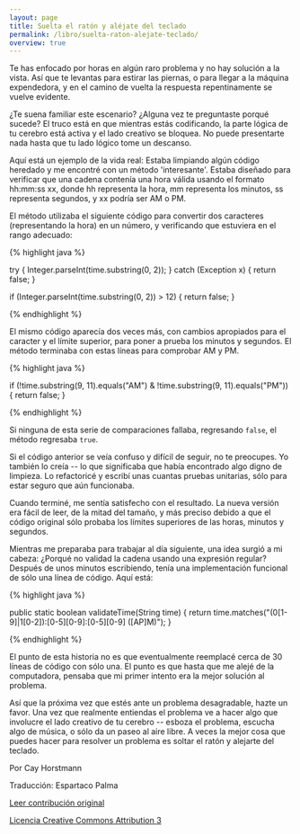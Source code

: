 ```yaml
---
layout: page
title: Suelta el ratón y aléjate del teclado
permalink: /libro/suelta-raton-alejate-teclado/
overview: true
---
```


Te has enfocado por horas en algún raro problema y no hay solución a la vista. Así que te levantas para estirar las piernas, o para llegar a la máquina expendedora, y en el camino de vuelta la respuesta repentinamente se vuelve evidente.

¿Te suena familiar este escenario? ¿Alguna vez te preguntaste porqué sucede? El truco está en que mientras estás codificando, la parte lógica de tu cerebro está activa y el lado creativo se bloquea. No puede presentarte nada hasta que tu lado lógico tome un descanso.

Aquí está un ejemplo de la vida real: Estaba limpiando algún código heredado y me encontré con un método 'interesante'. Estaba diseñado para verificar que una cadena contenía una hora válida usando el formato hh:mm:ss xx, donde hh representa la hora, mm representa los minutos, ss representa segundos, y xx podría ser AM o PM.

El método utilizaba el siguiente código para convertir dos caracteres (representando la hora) en un número, y verificando que estuviera en el rango adecuado:

{% highlight java %}

try {
    Integer.parseInt(time.substring(0, 2));
} catch (Exception x) {
    return false;
}

if (Integer.parseInt(time.substring(0, 2)) > 12) {
    return false;
}

{% endhighlight %}

El mismo código aparecía dos veces más, con cambios apropiados para el caracter y el límite superior, para poner a prueba los minutos y segundos. El método terminaba con estas líneas para comprobar AM y PM.

{% highlight java %}

if (!time.substring(9, 11).equals("AM") &
    !time.substring(9, 11).equals("PM")) {
    return false;
}

{% endhighlight %}

Si ninguna de esta serie de comparaciones fallaba, regresando `false`, el método regresaba `true`.

Si el código anterior se veía confuso y difícil de seguir, no te preocupes. Yo también lo creía -- lo que significaba que había encontrado algo digno de limpieza. Lo refactoricé y escribí unas cuantas pruebas unitarias, sólo para estar seguro que aún funcionaba.

Cuando terminé, me sentía satisfecho con el resultado. La nueva versión era fácil de leer, de la mitad del tamaño, y más preciso debido a que el código original sólo probaba los límites superiores de las horas, minutos y segundos.

Mientras me preparaba para trabajar al día siguiente, una idea surgió a mi cabeza: ¿Porqué no validad la cadena usando una expresión regular? Después de unos minutos escribiendo, tenía una implementación funcional de sólo una línea de código. Aquí está:

{% highlight java %}

public static boolean validateTime(String time) {
    return time.matches("(0[1-9]|1[0-2]):[0-5][0-9]:[0-5][0-9] ([AP]M)");
}

{% endhighlight %}

El punto de esta historia no es que eventualmente reemplacé cerca de 30 líneas de código con sólo una. El punto es que hasta que me alejé de la computadora, pensaba que mi primer intento era la mejor solución al problema.

Así que la próxima vez que estés ante un problema desagradable, hazte un favor. Una vez que realmente entiendas el problema ve a hacer algo que involucre el lado creativo de tu cerebro -- esboza el problema, escucha algo de música, o sólo da un paseo al aire libre. A veces la mejor cosa que puedes hacer para resolver un problema es soltar el ratón y alejarte del teclado.

Por Cay Horstmann

Traducción: Espartaco Palma

[Leer contribución original](http://programmer.97things.oreilly.com/wiki/index.php/Put_the_Mouse_Down_and_Step_Away_from_the_Keyboard)

[Licencia Creative Commons Attribution 3](http://creativecommons.org/licenses/by/3.0/us/deed.es)